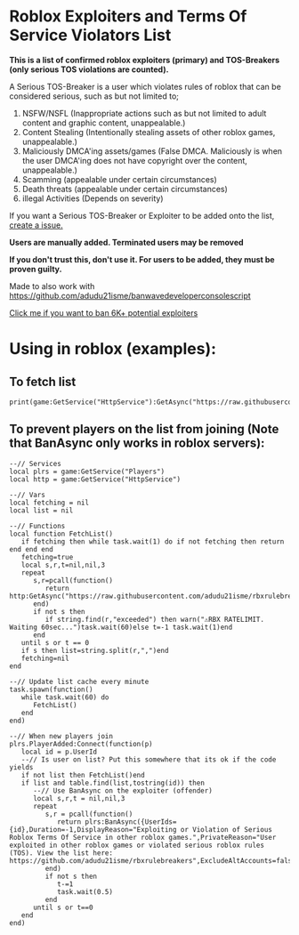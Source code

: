 # Roblox Exploiters and Terms Of Service Violators List 
**This is a list of confirmed roblox exploiters (primary) and TOS-Breakers (only serious TOS violations are counted).**

A Serious TOS-Breaker is a user which violates rules of roblox that can be considered serious, such as but not limited to;
1. NSFW/NSFL (Inappropriate actions such as but not limited to adult content and graphic content, unappealable.)
2. Content Stealing (Intentionally stealing assets of other roblox games, unappealable.)
3. Maliciously DMCA'ing assets/games (False DMCA. Maliciously is when the user DMCA'ing does not have copyright over the content, unappealable.)
4. Scamming (appealable under certain circumstances)
5. Death threats (appealable under certain circumstances)
6. illegal Activities (Depends on severity)

If you want a Serious TOS-Breaker or Exploiter to be added onto the list, [create a issue.](https://github.com/adudu21isme/rbxrulebreakers/issues/new?assignees=adudu21isme&labels=report&projects=&template=user-report.md&title=%5BUSER+REPORT%5D)

**Users are manually added. Terminated users may be removed**

**If you don't trust this, don't use it. For users to be added, they must be proven guilty.**

Made to also work with https://github.com/adudu21isme/banwavedeveloperconsolescript

[Click me if you want to ban 6K+ potential exploiters](https://github.com/adudu21isme/groupbanwavedeveloperconsolescript)

# Using in roblox (examples):

## To fetch list
```luau
print(game:GetService("HttpService"):GetAsync("https://raw.githubusercontent.com/adudu21isme/rbxrulebreakers/refs/heads/main/users"))
```
## To prevent players on the list from joining (Note that BanAsync only works in roblox servers):
```luau
--// Services
local plrs = game:GetService("Players")
local http = game:GetService("HttpService")

--// Vars
local fetching = nil
local list = nil

--// Functions
local function FetchList()
   if fetching then while task.wait(1) do if not fetching then return end end end
   fetching=true
   local s,r,t=nil,nil,3
   repeat
      s,r=pcall(function()
         return http:GetAsync("https://raw.githubusercontent.com/adudu21isme/rbxrulebreakers/refs/heads/main/users",true)
      end)
      if not s then
         if string.find(r,"exceeded") then warn("⚠️RBX RATELIMIT. Waiting 60sec...")task.wait(60)else t=-1 task.wait(1)end
      end
   until s or t == 0
   if s then list=string.split(r,",")end
   fetching=nil
end

--// Update list cache every minute
task.spawn(function()
   while task.wait(60) do
      FetchList()
   end
end)

--// When new players join
plrs.PlayerAdded:Connect(function(p)
   local id = p.UserId
   --// Is user on list? Put this somewhere that its ok if the code yields
   if not list then FetchList()end
   if list and table.find(list,tostring(id)) then
      --// Use BanAsync on the exploiter (offender)
      local s,r,t = nil,nil,3
      repeat
         s,r = pcall(function()
            return plrs:BanAsync({UserIds={id},Duration=-1,DisplayReason="Exploiting or Violation of Serious Roblox Terms Of Service in other roblox games.",PrivateReason="User exploited in other roblox games or violated serious roblox rules (TOS). View the list here: https://github.com/adudu21isme/rbxrulebreakers",ExcludeAltAccounts=false,ApplyToUniverse=true})  
         end)
         if not s then
            t-=1 
            task.wait(0.5)
         end
      until s or t==0   
   end
end)
```
